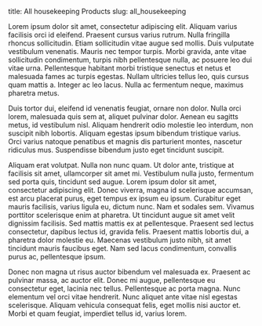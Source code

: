 title: All housekeeping Products
slug: all_housekeeping


Lorem ipsum dolor sit amet, consectetur adipiscing elit. Aliquam varius facilisis orci id eleifend. Praesent cursus varius rutrum. Nulla fringilla rhoncus sollicitudin. Etiam sollicitudin vitae augue sed mollis. Duis vulputate vestibulum venenatis. Mauris nec tempor turpis. Morbi gravida, ante vitae sollicitudin condimentum, turpis nibh pellentesque nulla, ac posuere leo dui vitae urna. Pellentesque habitant morbi tristique senectus et netus et malesuada fames ac turpis egestas. Nullam ultricies tellus leo, quis cursus quam mattis a. Integer ac leo lacus. Nulla ac fermentum neque, maximus pharetra metus.

Duis tortor dui, eleifend id venenatis feugiat, ornare non dolor. Nulla orci lorem, malesuada quis sem at, aliquet pulvinar dolor. Aenean eu sagitts metus, id vestibulum nisl. Aliquam hendrerit odio molestie leo interdum, non suscipit nibh lobortis. Aliquam egestas ipsum bibendum tristique varius. Orci varius natoque penatibus et magnis dis parturient montes, nascetur ridiculus mus. Suspendisse bibendum justo eget tincidunt suscipit.

Aliquam erat volutpat. Nulla non nunc quam. Ut dolor ante, tristique at facilisis sit amet, ullamcorper sit amet mi. Vestibulum nulla justo, fermentum sed porta quis, tincidunt sed augue. Lorem ipsum dolor sit amet, consectetur adipiscing elit. Donec viverra, magna id scelerisque accumsan, est arcu placerat purus, eget tempus ex ipsum eu ipsum. Curabitur eget mauris facilisis, varius ligula eu, dictum nunc. Nam et sodales sem. Vivamus porttitor scelerisque enim at pharetra. Ut tincidunt augue sit amet velit dignissim facilisis. Sed mattis mattis ex at pellentesque. Praesent sed lectus consectetur, dapibus lectus id, gravida felis. Praesent mattis lobortis dui, a pharetra dolor molestie eu. Maecenas vestibulum justo nibh, sit amet tincidunt mauris faucibus eget. Nam sed lacus condimentum, convallis purus ac, pellentesque ipsum.

Donec non magna ut risus auctor bibendum vel malesuada ex. Praesent ac pulvinar massa, ac auctor elit. Donec mi augue, pellentesque eu consectetur eget, lacinia nec tellus. Pellentesque ac porta magna. Nunc elementum vel orci vitae hendrerit. Nunc aliquet ante vitae nisl egestas scelerisque. Aliquam vehicula consequat felis, eget mollis nisi auctor et. Morbi et quam feugiat, imperdiet tellus id, varius lorem.
